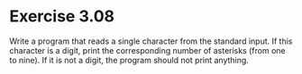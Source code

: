 # Exercise 3.08
Write a program that reads a single character from the standard input. If this character is a digit, print the corresponding number of asterisks (from one to nine). If it is not a digit, the program should not print anything.
